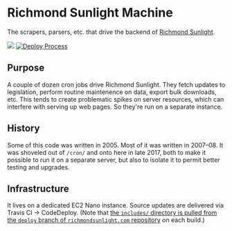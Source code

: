 # Richmond Sunlight Machine

The scrapers, parsers, etc. that drive the backend of [Richmond Sunlight](/openva/richmondsunlight.com/).

<a href="https://codeclimate.com/github/openva/rs-machine/maintainability"><img src="https://api.codeclimate.com/v1/badges/243cb50e4c1f976987d5/maintainability" /></a> [![Deploy Process](https://github.com/openva/rs-machine/actions/workflows/deploy.yml/badge.svg)](https://github.com/openva/rs-machine/actions/workflows/deploy.yml)

## Purpose
A couple of dozen cron jobs drive Richmond Sunlight. They fetch updates to legislation, perform routine maintenence on data, export bulk downloads, etc. This tends to create problematic spikes on server resources, which can interfere with serving up web pages. So they're run on a separate instance.

## History
Some of this code was written in 2005. Most of it was written in 2007–08. It was shoveled out of `/cron/` and onto here in late 2017, both to make it possible to run it on a separate server, but also to isolate it to permit better testing and upgrades.

## Infrastructure
It lives on a dedicated EC2 Nano instance. Source updates are delivered via Travis CI -> CodeDeploy. (Note that [the `includes/` directory is pulled from the `deploy` branch of `richmondsunlight.com` repository](https://github.com/openva/richmondsunlight.com/tree/deploy/htdocs/includes) on each build.)
